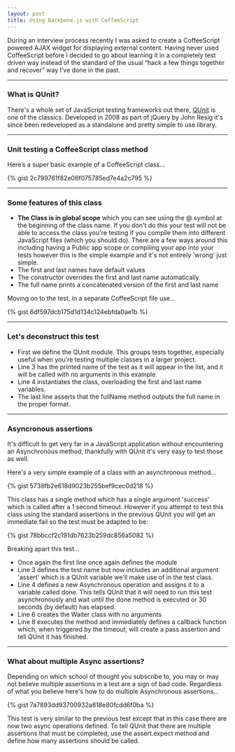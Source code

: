 ```yaml
---
layout: post
title: Using Backbone.js with CoffeeScript
---
```


During an interview process recently I was asked to create a CoffeeScript powered AJAX widget for displaying external content. Having never used CoffeeScript before I decided to go about learning it in a completely test driven way instead of the standard of the usual “hack a few things together and recover” way I’ve done in the past.

--- 
### What is QUnit?
There's a whole set of JavaScript testing frameworks out there, [QUnit](https://qunitjs.com/) is one of the classics. Developed in 2008 as part of jQuery by John Resig it's since been redeveloped as a standalone and pretty simple to use library.

--- 
### Unit testing a CoffeeScript class method
Here’s a super basic example of a CoffeeScript class...

{% gist 2c799761f82e06f075785ed7e4a2c795 %}

--- 
### Some features of this class
-   **The Class is in global scope** which you can see using the @ symbol at the beginning of the class name. If you don't do this your test will not be able to access the class you're testing if you compile them into different JavaScript files (which you should do). There are a few ways around this including having a Public app scope or compiling your app into your tests however this is the simple example and it's not entirely 'wrong' just simple.
-   The first and last names have default values
-   The constructor overrides the first and last name automatically
-   The full name prints a concatenated version of the first and last name

Moving on to the test, in a separate CoffeeScript file use...

{% gist 6df597dcb175d1d134c124ebfda0ae1b %}

--- 
### Let's deconstruct this test
-   First we define the QUnit module. This groups tests together, especially useful when you're testing multiple classes in a larger project.
-   Line 3 has the printed name of the test as it will appear in the list, and it will be called with no arguments in this example.
-   Line 4 instantiates the class, overloading the first and last name variables.
-   The last line asserts that the fullName method outputs the full name in the proper format.

--- 
### Asyncronous assertions
It's difficult to get very far in a JavaScript application without encountering an Asynchronous method, thankfully with QUnit it's very easy to test those as well.

Here's a very simple example of a class with an asynchronous method...

{% gist 5738fb2e618d9023b255bef9cec0d218 %}

This class has a single method which has a single argument 'success' which is called after a 1 second timeout. However if you attempt to test this class using the standard assertions in the previous QUnit you will get an immediate fail so the test must be adapted to be:

{% gist 78bbccf2c191db7623b259dc856a5082 %}

Breaking apart this test...

-   Once again the first line once again defines the module
-   Line 3 defines the test name but now includes an additional argument 'assert' which is a QUnit variable we'll make use of in the test class.
-   Line 4 defines a new Asynchronous operation and assigns it to a variable called done. This tells QUnit that it will need to run this test asynchronously and wait until the done method is executed or 30 seconds (by default) has elapsed.
-   Line 6 creates the Waiter class with no arguments
-   Line 8 executes the method and immediately defines a callback function which, when triggered by the timeout, will create a pass assertion and tell QUnit it has finished.

--- 
### What about multiple Async assertions?
Depending on which school of thought you subscribe to, you may or may not believe multiple assertions in a test are a sign of bad code. Regardless of what you believe here's how to do multiple Asynchronous assertions...

{% gist 7a7893dd93700932a818e80fcdd6f0ba %}

This test is very similar to the previous test except that in this case there are now two async operations defined. To tell QUnit that there are multiple assertions that must be completed, use the assert.expect method and define how many assertions should be called.
